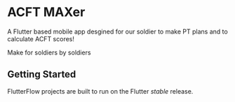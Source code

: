# ACFT MAXer

A Flutter based mobile app desgined for our soldier to make PT plans and to calculate ACFT scores! 

Make for soldiers by soldiers

## Getting Started

FlutterFlow projects are built to run on the Flutter _stable_ release.
